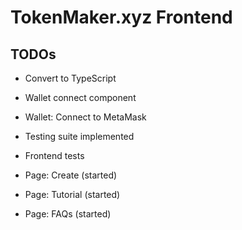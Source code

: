 # TokenMaker.xyz Frontend

## TODOs

- Convert to TypeScript

- Wallet connect component
- Wallet: Connect to MetaMask
- Testing suite implemented
- Frontend tests
- Page: Create (started)
- Page: Tutorial (started)
- Page: FAQs (started)